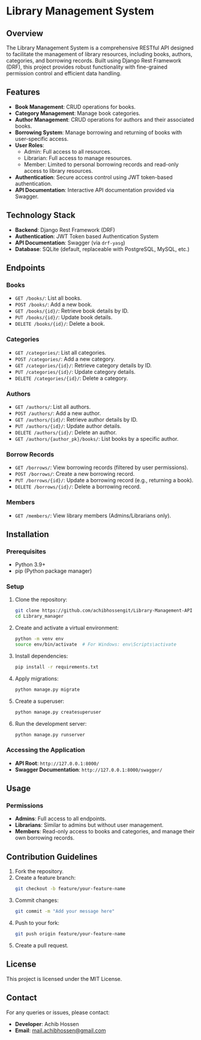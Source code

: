 # Library Management System

## Overview
The Library Management System is a comprehensive RESTful API designed to facilitate the management of library resources, including books, authors, categories, and borrowing records. Built using Django Rest Framework (DRF), this project provides robust functionality with fine-grained permission control and efficient data handling.

## Features
- **Book Management**: CRUD operations for books.
- **Category Management**: Manage book categories.
- **Author Management**: CRUD operations for authors and their associated books.
- **Borrowing System**: Manage borrowing and returning of books with user-specific access.
- **User Roles**:
  - Admin: Full access to all resources.
  - Librarian: Full access to manage resources.
  - Member: Limited to personal borrowing records and read-only access to library resources.
- **Authentication**: Secure access control using JWT token-based authentication.
- **API Documentation**: Interactive API documentation provided via Swagger.

## Technology Stack
- **Backend**: Django Rest Framework (DRF)
- **Authentication**: JWT Token based Authentication System
- **API Documentation**: Swagger (via `drf-yasg`)
- **Database**: SQLite (default, replaceable with PostgreSQL, MySQL, etc.)

## Endpoints
### Books
- `GET /books/`: List all books.
- `POST /books/`: Add a new book.
- `GET /books/{id}/`: Retrieve book details by ID.
- `PUT /books/{id}/`: Update book details.
- `DELETE /books/{id}/`: Delete a book.

### Categories
- `GET /categories/`: List all categories.
- `POST /categories/`: Add a new category.
- `GET /categories/{id}/`: Retrieve category details by ID.
- `PUT /categories/{id}/`: Update category details.
- `DELETE /categories/{id}/`: Delete a category.

### Authors
- `GET /authors/`: List all authors.
- `POST /authors/`: Add a new author.
- `GET /authors/{id}/`: Retrieve author details by ID.
- `PUT /authors/{id}/`: Update author details.
- `DELETE /authors/{id}/`: Delete an author.
- `GET /authors/{author_pk}/books/`: List books by a specific author.

### Borrow Records
- `GET /borrows/`: View borrowing records (filtered by user permissions).
- `POST /borrows/`: Create a new borrowing record.
- `PUT /borrows/{id}/`: Update a borrowing record (e.g., returning a book).
- `DELETE /borrows/{id}/`: Delete a borrowing record.

### Members
- `GET /members/`: View library members (Admins/Librarians only).

## Installation
### Prerequisites
- Python 3.9+
- pip (Python package manager)

### Setup
1. Clone the repository:
   ```bash
   git clone https://github.com/achibhossengit/Library-Management-API
   cd Library_manager
   ```

2. Create and activate a virtual environment:
   ```bash
   python -m venv env
   source env/bin/activate  # For Windows: env\Scripts\activate
   ```

3. Install dependencies:
   ```bash
   pip install -r requirements.txt
   ```

4. Apply migrations:
   ```bash
   python manage.py migrate
   ```

5. Create a superuser:
   ```bash
   python manage.py createsuperuser
   ```

6. Run the development server:
   ```bash
   python manage.py runserver
   ```

### Accessing the Application
- **API Root**: `http://127.0.0.1:8000/`
- **Swagger Documentation**: `http://127.0.0.1:8000/swagger/`

## Usage
### Permissions
- **Admins**: Full access to all endpoints.
- **Librarians**: Similar to admins but without user management.
- **Members**: Read-only access to books and categories, and manage their own borrowing records.

## Contribution Guidelines
1. Fork the repository.
2. Create a feature branch:
   ```bash
   git checkout -b feature/your-feature-name
   ```
3. Commit changes:
   ```bash
   git commit -m "Add your message here"
   ```
4. Push to your fork:
   ```bash
   git push origin feature/your-feature-name
   ```
5. Create a pull request.

## License
This project is licensed under the MIT License.

## Contact
For any queries or issues, please contact:
- **Developer**: Achib Hossen
- **Email**: [mail.achibhossen@gmail.com](mailto:mail.achibhossen@gmail.com)

